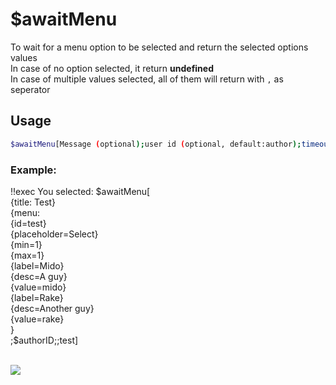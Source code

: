 # $awaitMenu

To wait for a menu option to be selected and return the selected options values\
In case of no option selected, it return **undefined**\
In case of multiple values selected, all of them will return with `,` as seperator

## Usage

```bash
$awaitMenu[Message (optional);user id (optional, default:author);timeout (optional, default:15s);menu id1 (optional);menu id2...]
```

### Example:
<discord-messages>
          <discord-message :bot="false" role-color="#ffcc9a" author="Member">
        !!exec You selected: $awaitMenu[<br>{title: Test}<br>{menu:<br>    {id=test}<br>    {placeholder=Select}<br>    {min=1}<br>    {max=1}<br>    {label=Mido}<br>    {desc=A guy}<br>    {value=mido}<br>    {label=Rake}<br>    {desc=Another guy}<br>    {value=rake}<br>}<br>;$authorID;;test]<br><br>
          </discord-message>
</discord-messages>

![](https://i.imgur.com/58Wzc05.gif)